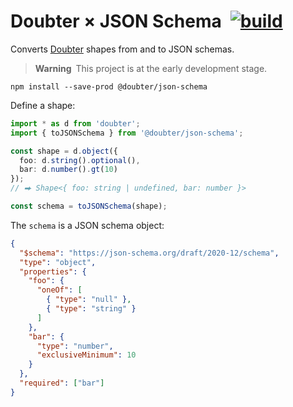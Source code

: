 # Doubter &times; JSON Schema&ensp;[![build](https://github.com/smikhalevski/doubter-json-schema/actions/workflows/master.yml/badge.svg?branch=master&event=push)](https://github.com/smikhalevski/doubter-json-schema/actions/workflows/master.yml)

Converts [Doubter](https://github.com/smikhalevski/doubter) shapes from and to JSON schemas.

> **Warning**&ensp;This project is at the early development stage.

```shell
npm install --save-prod @doubter/json-schema
```

Define a shape:

```ts
import * as d from 'doubter';
import { toJSONSchema } from '@doubter/json-schema';

const shape = d.object({
  foo: d.string().optional(),
  bar: d.number().gt(10)
});
// ⮕ Shape<{ foo: string | undefined, bar: number }>

const schema = toJSONSchema(shape);
```

The `schema` is a JSON schema object:

```json
{
  "$schema": "https://json-schema.org/draft/2020-12/schema",
  "type": "object",
  "properties": {
    "foo": {
      "oneOf": [
        { "type": "null" },
        { "type": "string" }
      ]
    },
    "bar": {
      "type": "number",
      "exclusiveMinimum": 10
    }
  },
  "required": ["bar"]
}
```
